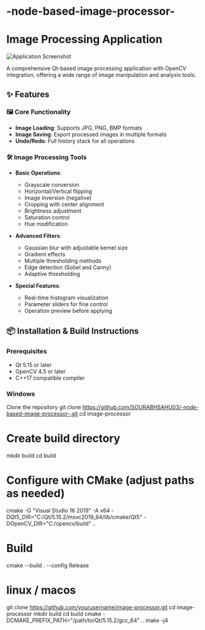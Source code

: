# -node-based-image-processor-

# Image Processing Application

![Application Screenshot](screenshot.png) <!-- Add a screenshot if available -->

A comprehensive Qt-based image processing application with OpenCV integration, offering a wide range of image manipulation and analysis tools.

## ✨ Features

### 🖼️ Core Functionality
- **Image Loading**: Supports JPG, PNG, BMP formats
- **Image Saving**: Export processed images in multiple formats
- **Undo/Redo**: Full history stack for all operations

### 🛠️ Image Processing Tools
- **Basic Operations**:
  - Grayscale conversion
  - Horizontal/Vertical flipping
  - Image inversion (negative)
  - Cropping with center alignment
  - Brightness adjustment
  - Saturation control
  - Hue modification

- **Advanced Filters**:
  - Gaussian blur with adjustable kernel size
  - Gradient effects
  - Multiple thresholding methods
  - Edge detection (Sobel and Canny)
  - Adaptive thresholding

- **Special Features**:
  - Real-time histogram visualization
  - Parameter sliders for fine control
  - Operation preview before applying

## 📦 Installation & Build Instructions

### Prerequisites
- Qt 5.15 or later
- OpenCV 4.5 or later
- C++17 compatible compiler

### Windows

Clone the repository
git clone https://github.com/SOURABHSAHU03/-node-based-image-processor-.git
cd image-processor

# Create build directory
mkdir build
cd build

# Configure with CMake (adjust paths as needed)
cmake -G "Visual Studio 16 2019" -A x64 -DQt5_DIR="C:/Qt/5.15.2/msvc2019_64/lib/cmake/Qt5" -DOpenCV_DIR="C:/opencv/build" ..

# Build
cmake --build . --config Release




# linux / macos
git clone https://github.com/yourusername/image-processor.git
cd image-processor
mkdir build
cd build
cmake -DCMAKE_PREFIX_PATH="/path/to/Qt/5.15.2/gcc_64" ..
make -j4

